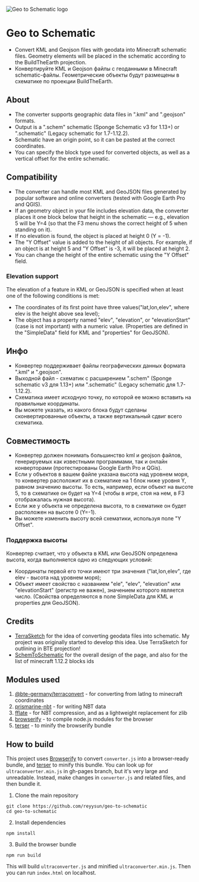 ![Geo to Schematic logo](https://github.com/reyysun/geo-to-schematic/blob/main/images/btestylelogo.png "BTE Schematic Converter logo")
# Geo to Schematic
* Сonvert KML and Geojson files with geodata into Minecraft schematic files. Geometry elements will be placed in the schematic according to the BuildTheEarth projection.
* Конвертируйте KML и Geojson файлы с геоданными в Minecraft schematic-файлы. Геометрические объекты будут размещены в схематике по проекции BuildTheEarth.

## About
* The converter supports geographic data files in ".kml" and ".geojson" formats.
* Output is a ".schem" schematic (Sponge Schematic v3 for 1.13+) or ".schematic" (Legacy schematic for 1.7-1.12.2).
* Schematic have an origin point, so it can be pasted at the correct coordinates.
* You can specify the block type used for converted objects, as well as a vertical offset for the entire schematic.
## Compatibility
* The converter can handle most KML and GeoJSON files generated by popular software and online converters (tested with Google Earth Pro and QGIS).
* If an geometry object in your file includes elevation data, the converter places it one block below that height in the schematic — e.g., elevation 5 will be Y=4 (so that the F3 menu shows the correct height of 5 when standing on it).
* If no elevation is found, the object is placed at height 0 (Y = -1).
* The "Y Offset" value is added to the height of all objects. For example, if an object is at height 5 and "Y Offset" is -3, it will be placed at height 2.
* You can change the height of the entire schematic using the "Y Offset" field.
### Elevation support
The elevation of a feature in KML or GeoJSON is specified when at least one of the following conditions is met:
* The coordinates of its first point have three values ​​("lat,lon,elev", where elev is the height above sea level);
* The object has a property named "elev", "elevation", or "elevationStart" (case is not important) with a numeric value.
(Properties are defined in the "SimpleData" field for KML and "properties" for GeoJSON).

## Инфо
* Конвертер поддерживает файлы географических данных формата ".kml" и ".geojson".
* Выходной файл - схематик с расширением ".schem" (Sponge schematic v3 для 1.13+) или ".schematic" (Legacy schematic для 1.7-1.12.2).
* Схематика имеет исходную точку, по которой ее можно вставить на правильные координаты.
* Вы можете указать, из какого блока будут сделаны сконвертированные объекты, а также вертикальный сдвиг всего схематика.
## Совместимость
* Конвертер должен понимать большинство kml и geojson файлов, генерируемых как известными программами, так и онлайн конверторами (протестированы Google Earth Pro и QGis).
* Если у объектов в вашем файле указана высота над уровнем моря, то конвертер расположит их в схематике на 1 блок ниже уровня Y, равном значению высоты. То есть, например, если объект на высоте 5, то в схематике он будет на Y=4 (чтобы в игре, стоя на нем, в F3 отображалась нужная высота).
* Если же у объекта не определена высота, то в схематике он будет расположен на высоте 0 (Y=-1).
* Вы можете изменить высоту всей схематики, используя поле "Y Offset".
### Поддержка высоты
Конвертер считает, что у объекта в KML или GeoJSON определена высота, когда выполняется одно из следующих условий:
* Координаты первой его точки имеют три значения ("lat,lon,elev", где elev - высота над уровнем моря);
* Объект имеет свойство с названием "ele", "elev", "elevation" или "elevationStart" (регистр не важен), значением которого является число. 
(Свойства определяются в поле SimpleData для KML и properties для GeoJSON).

## Credits
* [TerraSketch](https://github.com/Codestian/TerraSketch) for the idea of converting geodata files into schematic. My project was originally started to develop this idea. Use TerraSketch for outlining in BTE projection!
* [SchemToSchematic](https://github.com/PureGero/SchemToSchematic) for the overall design of the page, and also for the list of minecraft 1.12.2 blocks ids
## Modules used
1. [@bte-germany/terraconvert](https://github.com/Nachwahl/terraconvert) - for converting from latlng to minecraft coordinates
2. [prismarine-nbt](https://github.com/PrismarineJS/prismarine-nbt) - for writing NBT data
3. [fflate](https://github.com/101arrowz/fflate) - for NBT compression, and as a lightweight replacement for zlib
4. [browserify](https://browserify.org/) - to compile node.js modules for the browser
5. [terser](https://github.com/terser/terser) - to minify the browserify bundle
## How to build
This project uses [Browserify](https://browserify.org/) to convert `converter.js` into a browser-ready bundle, and [terser](https://github.com/terser/terser) to minify this bundle. You can look up for `ultraconverter.min.js` in gh-pages branch, but it's very large and unreadable. Instead, make changes in `converter.js` and related files, and then bundle it.
1. Clone the main repository
```
git clone https://github.com/reyysun/geo-to-schematic
cd geo-to-schematic
```
2. Install dependencies
```
npm install
```
3. Build the browser bundle
```
npm run build
```
This will build `ultraconverter.js` and minified `ultraconverter.min.js`. Then you can run `index.html` on localhost.